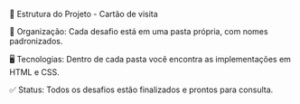 📂 Estrutura do Projeto - Cartão de visita 

📁 Organização: Cada desafio está em uma pasta própria, com nomes padronizados.

🖥 Tecnologias: Dentro de cada pasta você encontra as implementações em HTML e CSS. 

✅ Status: Todos os desafios estão finalizados e prontos para consulta.
